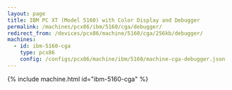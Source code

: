 ```yaml
---
layout: page
title: IBM PC XT (Model 5160) with Color Display and Debugger
permalink: /machines/pcx86/ibm/5160/cga/debugger/
redirect_from: /devices/pcx86/machine/5160/cga/256kb/debugger/
machines:
  - id: ibm-5160-cga
    type: pcx86
    config: /configs/pcx86/machine/ibm/5160/machine-cga-debugger.json
---
```


{% include machine.html id="ibm-5160-cga" %}
